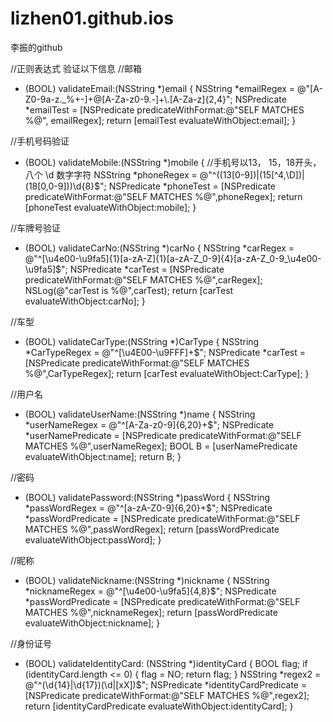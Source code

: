 # lizhen01.github.ios
李振的github

//正则表达式 验证以下信息
//邮箱
+ (BOOL) validateEmail:(NSString *)email
{
    NSString *emailRegex = @"[A-Z0-9a-z._%+-]+@[A-Za-z0-9.-]+\\.[A-Za-z]{2,4}";
    NSPredicate *emailTest = [NSPredicate predicateWithFormat:@"SELF MATCHES %@", emailRegex];
    return [emailTest evaluateWithObject:email];
}
  
  
//手机号码验证
+ (BOOL) validateMobile:(NSString *)mobile
{
    //手机号以13， 15，18开头，八个 \d 数字字符
    NSString *phoneRegex = @"^((13[0-9])|(15[^4,\\D])|(18[0,0-9]))\\d{8}$";
    NSPredicate *phoneTest = [NSPredicate predicateWithFormat:@"SELF MATCHES %@",phoneRegex];
    return [phoneTest evaluateWithObject:mobile];
}
  
  
//车牌号验证
+ (BOOL) validateCarNo:(NSString *)carNo
{
    NSString *carRegex = @"^[\u4e00-\u9fa5]{1}[a-zA-Z]{1}[a-zA-Z_0-9]{4}[a-zA-Z_0-9_\u4e00-\u9fa5]$";
    NSPredicate *carTest = [NSPredicate predicateWithFormat:@"SELF MATCHES %@",carRegex];
    NSLog(@"carTest is %@",carTest);
    return [carTest evaluateWithObject:carNo];
}
  
  
//车型
+ (BOOL) validateCarType:(NSString *)CarType
{
    NSString *CarTypeRegex = @"^[\u4E00-\u9FFF]+$";
    NSPredicate *carTest = [NSPredicate predicateWithFormat:@"SELF MATCHES %@",CarTypeRegex];
    return [carTest evaluateWithObject:CarType];
}
  
  
//用户名
+ (BOOL) validateUserName:(NSString *)name
{
    NSString *userNameRegex = @"^[A-Za-z0-9]{6,20}+$";
    NSPredicate *userNamePredicate = [NSPredicate predicateWithFormat:@"SELF MATCHES %@",userNameRegex];
    BOOL B = [userNamePredicate evaluateWithObject:name];
    return B;
}
  
  
//密码
+ (BOOL) validatePassword:(NSString *)passWord
{
    NSString *passWordRegex = @"^[a-zA-Z0-9]{6,20}+$";
    NSPredicate *passWordPredicate = [NSPredicate predicateWithFormat:@"SELF MATCHES %@",passWordRegex];
    return [passWordPredicate evaluateWithObject:passWord];
}
  
  
//昵称
+ (BOOL) validateNickname:(NSString *)nickname
{
    NSString *nicknameRegex = @"^[\u4e00-\u9fa5]{4,8}$";
    NSPredicate *passWordPredicate = [NSPredicate predicateWithFormat:@"SELF MATCHES %@",nicknameRegex];
    return [passWordPredicate evaluateWithObject:nickname];
}
  
  
//身份证号
+ (BOOL) validateIdentityCard: (NSString *)identityCard
{
    BOOL flag;
    if (identityCard.length <= 0) {
        flag = NO;
        return flag;
    }
    NSString *regex2 = @"^(\\d{14}|\\d{17})(\\d|[xX])$";
    NSPredicate *identityCardPredicate = [NSPredicate predicateWithFormat:@"SELF MATCHES %@",regex2];
    return [identityCardPredicate evaluateWithObject:identityCard];
}
